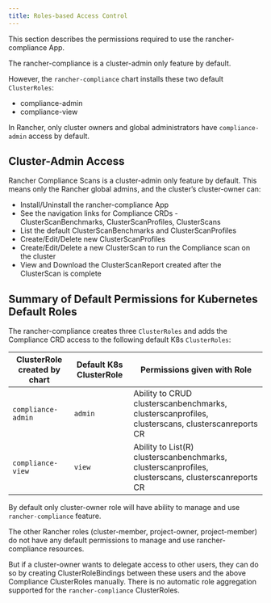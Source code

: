 ```yaml
---
title: Roles-based Access Control
---
```


<head>
  <link rel="canonical" href="https://ranchermanager.docs.rancher.com/integrations-in-rancher/compliance-scans/rbac-for-compliance-scans"/>
</head>

This section describes the permissions required to use the rancher-compliance App.

The rancher-compliance is a cluster-admin only feature by default.

However, the `rancher-compliance` chart installs these two default `ClusterRoles`:

- compliance-admin
- compliance-view

In Rancher, only cluster owners and global administrators have `compliance-admin` access by default.

## Cluster-Admin Access

Rancher Compliance Scans is a cluster-admin only feature by default.
This means only the Rancher global admins, and the cluster’s cluster-owner can:

- Install/Uninstall the rancher-compliance App
- See the navigation links for Compliance CRDs - ClusterScanBenchmarks, ClusterScanProfiles, ClusterScans
- List the default ClusterScanBenchmarks and ClusterScanProfiles
- Create/Edit/Delete new ClusterScanProfiles
- Create/Edit/Delete a new ClusterScan to run the Compliance scan on the cluster
- View and Download the ClusterScanReport created after the ClusterScan is complete


## Summary of Default Permissions for Kubernetes Default Roles

The rancher-compliance creates three `ClusterRoles` and adds the Compliance CRD access to the following default K8s `ClusterRoles`:

| ClusterRole created by chart | Default K8s ClusterRole  | Permissions given with Role
| ------------------------------| ---------------------------| ---------------------------|
| `compliance-admin` | `admin`| Ability to CRUD clusterscanbenchmarks, clusterscanprofiles, clusterscans, clusterscanreports CR
| `compliance-view` | `view `| Ability to List(R) clusterscanbenchmarks, clusterscanprofiles, clusterscans, clusterscanreports CR


By default only cluster-owner role will have ability to manage and use `rancher-compliance` feature.

The other Rancher roles (cluster-member, project-owner, project-member) do not have any default permissions to manage and use rancher-compliance resources.

But if a cluster-owner wants to delegate access to other users, they can do so by creating ClusterRoleBindings between these users and the above Compliance ClusterRoles manually.
There is no automatic role aggregation supported for the `rancher-compliance` ClusterRoles.

